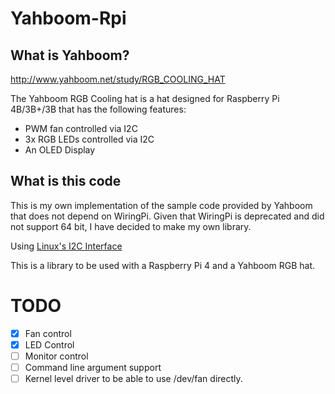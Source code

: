 # Yahboom-Rpi

## What is Yahboom?
http://www.yahboom.net/study/RGB_COOLING_HAT

The Yahboom RGB Cooling hat is a hat designed for Raspberry Pi 4B/3B+/3B that has the following features:
- PWM fan controlled via I2C
- 3x RGB LEDs controlled via I2C
- An OLED Display

## What is this code
This is my own implementation of the sample code provided by Yahboom that does not depend on WiringPi. 
Given that WiringPi is deprecated and did not support 64 bit, I have decided to make my own library.

Using [Linux's I2C Interface](https://www.kernel.org/doc/Documentation/i2c/dev-interface)

This is a library to be used with a Raspberry Pi 4 and a Yahboom RGB hat.


# TODO
- [x] Fan control
- [x] LED Control
- [ ] Monitor control
- [ ] Command line argument support
- [ ] Kernel level driver to be able to use /dev/fan directly.

